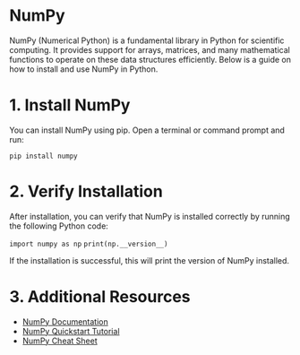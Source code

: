<h1>NumPy</h1>
<p>NumPy (Numerical Python) is a fundamental library in Python for scientific computing. It provides support for arrays, matrices, and many mathematical functions to operate on these data structures efficiently. Below is a guide on how to install and use NumPy in Python.</p>

<h1>1. Install NumPy</h1>
<p>You can install NumPy using pip. Open a terminal or command prompt and run:</p>

```pip install numpy```

<h1>2. Verify Installation</h1>
<p>After installation, you can verify that NumPy is installed correctly by running the following Python code:</p>

```import numpy as np```
```print(np.__version__)```
<p>If the installation is successful, this will print the version of NumPy installed.</p>

<h1>3. Additional Resources</h1>

- <a href="https://numpy.org/doc/">NumPy Documentation</a>
- <a href="https://numpy.org/doc/stable/user/quickstart.html">NumPy Quickstart Tutorial</a>
- <a href="https://intellipaat.com/blog/wp-content/uploads/2022/10/Python-Numpy-Cheat-Sheet-2022.pdf">NumPy Cheat Sheet</a>
